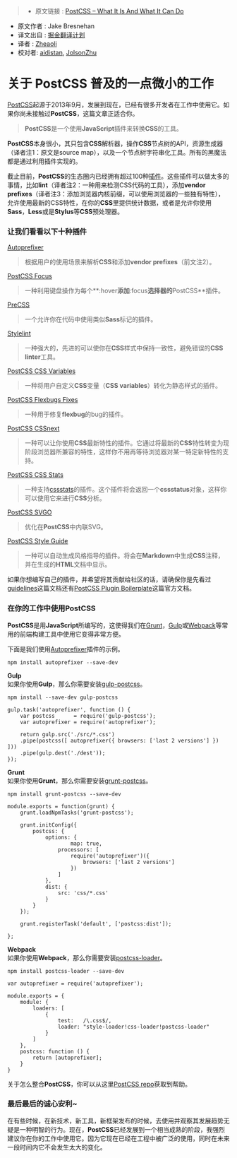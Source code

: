 >* 原文链接 : [PostCSS – What It Is And What It Can Do](https://web-design-weekly.com/2016/06/04/postcss-what-it-is-and-what-it-can-do/)
* 原文作者 : Jake Bresnehan
* 译文出自 : [掘金翻译计划](https://github.com/xitu/gold-miner)
* 译者 : [Zheaoli](https://github.com/Zheaoli)
* 校对者: [aidistan](https://github.com/aidistan), [JolsonZhu](https://github.com/JolsonZhu)

# 关于 PostCSS 普及的一点微小的工作

[PostCSS](http://postcss.org)起源于2013年9月，发展到现在，已经有很多开发者在工作中使用它。如果你尚未接触过**PostCSS**，这篇文章正适合你。
> **PostCSS**是一个使用**JavaScript**插件来转换**CSS**的工具。

**PostCSS**本身很小，其只包含**CSS**解析器，操作**CSS**节点树的API，资源生成器（译者注1：原文是source map），以及一个节点树字符串化工具。所有的黑魔法都是通过利用插件实现的。

截止目前，**PostCSS**的生态圈内已经拥有超过100种[插件](http://postcss.parts/ "PostCSS Plugins")。这些插件可以做太多的事情，比如**lint**（译者注2：一种用来检测CSS代码的工具），添加**vendor prefixes**（译者注3：添加浏览器内核前缀，可以使用浏览器的一些独有特性），允许使用最新的CSS特性，在你的**CSS**里提供统计数据，或者是允许你使用**Sass**，**Less**或是**Stylus**等**CSS**预处理器。

### 让我们看看以下十种插件

[Autoprefixer](https://github.com/postcss/autoprefixer "Autoprefixer")

> 根据用户的使用场景来解析**CSS**和添加**vendor prefixes**（前文注2）。

[PostCSS Focus](https://github.com/postcss/postcss-focus "PostCSS Focus")

> 一种利用键盘操作为每个**:hover**添加**:focus**选择器的**PostCSS**插件。

[PreCSS](https://github.com/jonathantneal/precss "PreCSS")

>一个允许你在代码中使用类似**Sass**标记的插件。

[Stylelint](https://github.com/stylelint/stylelint "Stylelint")

> 一种强大的，先进的可以使你在**CSS**样式中保持一致性，避免错误的**CSS linter**工具。

[PostCSS CSS Variables](https://github.com/MadLittleMods/postcss-css-variables "PostCSS CSS Vatiables")

> 一种将用户自定义**CSS**变量（**CSS variables**）转化为静态样式的插件。

[PostCSS Flexbugs Fixes](https://github.com/luisrudge/postcss-flexbugs-fixes "PostCSS Flexbug FIxes")

> 一种用于修复**flexbug**的bug的插件。

[PostCSS CSSnext](https://github.com/MoOx/postcss-cssnext "PostCSS CSSnext")

> 一种可以让你使用**CSS**最新特性的插件。它通过将最新的**CSS**特性转变为现阶段浏览器所兼容的特性，这样你不用再等待浏览器对某一特定新特性的支持。

[PostCSS CSS Stats](https://github.com/cssstats/postcss-cssstats "PostCSS CSSStats")

> 一种支持[cssstats](https://github.com/cssstats/cssstats "CSS Stats")的插件。这个插件将会返回一个**cssstatus**对象，这样你可以使用它来进行**CSS**分析。

[PostCSS SVGO](https://github.com/ben-eb/postcss-svgo "PostCSS SVGO")

> 优化在**PostCSS**中内联SVG。

[PostCSS Style Guide](https://github.com/morishitter/postcss-style-guide "PostCSS Style Guide")

> 一种可以自动生成风格指导的插件。将会在**Markdown**中生成**CSS**注释，并在生成的**HTML**文档中显示。

如果你想编写自己的插件，并希望将其贡献给社区的话，请确保你是先看过[guidelines](https://github.com/postcss/postcss/blob/master/docs/guidelines/plugin.md "PostCSS Guidelines")这篇文档还有[PostCSS Plugin Boilerplate](https://github.com/postcss/postcss-plugin-boilerplate "PostCSS Boilerplate")这篇官方文档。

### 在你的工作中使用**PostCSS**

**PostCSS**是用**JavaScript**所编写的，这使得我们在[Grunt](http://gruntjs.com/)，[Gulp](http://gulpjs.com/)或[Webpack](https://webpack.github.io/)等常用的前端构建工具中使用它变得非常方便。

下面是我们使用[Autoprefixer](https://github.com/postcss/autoprefixer "Autoprefixer")插件的示例。

`npm install autoprefixer --save-dev`

**Gulp**  
如果你使用**Gulp**，那么你需要安装[gulp-postcss](https://github.com/postcss/gulp-postcss)。

`npm install --save-dev gulp-postcss`

    gulp.task('autoprefixer', function () {
        var postcss      = require('gulp-postcss');
        var autoprefixer = require('autoprefixer');

        return gulp.src('./src/*.css')
        .pipe(postcss([ autoprefixer({ browsers: ['last 2 versions'] }) ]))
        .pipe(gulp.dest('./dest'));
    });

**Grunt**  
如果你使用**Grunt**，那么你需要安装[grunt-postcss](https://github.com/nDmitry/grunt-postcss)。

`npm install grunt-postcss --save-dev`

    module.exports = function(grunt) {
        grunt.loadNpmTasks('grunt-postcss');

        grunt.initConfig({
            postcss: {
                options: {
                        map: true,
                    processors: [
                        require('autoprefixer')({
                            browsers: ['last 2 versions']
                        })
                    ]
                },
                dist: {
                    src: 'css/*.css'
                }
            }
        });

        grunt.registerTask('default', ['postcss:dist']);

    };

**Webpack**  
如果你使用**Webpack**，那么你需要安装[postcss-loader](https://github.com/postcss/postcss-loader)。

`npm install postcss-loader --save-dev`

    var autoprefixer = require('autoprefixer');

    module.exports = {
        module: {
            loaders: [
                {
                    test:   /\.css$/,
                    loader: "style-loader!css-loader!postcss-loader"
                }
            ]
        },
        postcss: function () {
            return [autoprefixer];
        }
    }

关于怎么整合**PostCSS**，你可以从这里[PostCSS repo](https://github.com/postcss/postcss#usage)获取到帮助。

### 最后最后的诚心安利~

在有些时候，在新技术，新工具，新框架发布的时候，去使用并观察其发展趋势无疑是一种明智的行为。现在，**PostCSS**已经发展到一个相当成熟的阶段，我强烈建议你在你的工作中使用它。因为它现在已经在工程中被广泛的使用，同时在未来一段时间内它不会发生太大的变化。

